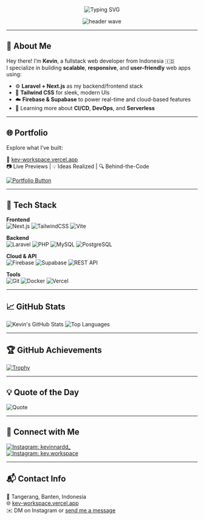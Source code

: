 
<!-- Profile Header -->
<div align="center">
  <img src="https://readme-typing-svg.herokuapp.com?font=Fira+Code&size=22&pause=1000&color=00FFD1&center=true&vCenter=true&width=500&lines=Hi,+I'm+Kevin+Ardiansyah+👋;Laravel+%26+Next.js+Developer;Crafting+Clean+Code+%26+Meaningful+UI" alt="Typing SVG" />
</div>

<p align="center">
  <img src="https://capsule-render.vercel.app/api?type=waving&color=00FFD1&height=100&section=header&animation=fadeIn" alt="header wave" />
</p>



---

## 🚀 About Me

Hey there! I’m **Kevin**, a fullstack web developer from Indonesia 🇮🇩  
I specialize in building **scalable**, **responsive**, and **user-friendly** web apps using:

- ⚙️ **Laravel + Next.js** as my backend/frontend stack  
- 🎨 **Tailwind CSS** for sleek, modern UIs  
- ☁️ **Firebase & Supabase** to power real-time and cloud-based features  
- 🧪 Learning more about **CI/CD**, **DevOps**, and **Serverless**

---

## 🌐 Portfolio

Explore what I’ve built:

🔗 [kev-workspace.vercel.app](https://kev-workspace.vercel.app)  
📷 Live Previews | 💡 Ideas Realized | 🔍 Behind-the-Code

[![Portfolio Button](https://img.shields.io/badge/View%20My%20Website-000000?style=for-the-badge&logo=vercel&logoColor=white)](https://kev-workspace.vercel.app)

---

## 🧰 Tech Stack

**Frontend**  
![Next.js](https://img.shields.io/badge/Next.js-000000?style=for-the-badge&logo=next.js&logoColor=white)
![TailwindCSS](https://img.shields.io/badge/TailwindCSS-38BDF8?style=for-the-badge&logo=tailwindcss&logoColor=white)
![Vite](https://img.shields.io/badge/Vite-646CFF?style=for-the-badge&logo=vite&logoColor=white)

**Backend**  
![Laravel](https://img.shields.io/badge/Laravel-FF2D20?style=for-the-badge&logo=laravel&logoColor=white)
![PHP](https://img.shields.io/badge/PHP-777BB4?style=for-the-badge&logo=php&logoColor=white)
![MySQL](https://img.shields.io/badge/MySQL-005C84?style=for-the-badge&logo=mysql&logoColor=white)
![PostgreSQL](https://img.shields.io/badge/PostgreSQL-336791?style=for-the-badge&logo=postgresql&logoColor=white)

**Cloud & API**  
![Firebase](https://img.shields.io/badge/Firebase-FFCA28?style=for-the-badge&logo=firebase&logoColor=black)
![Supabase](https://img.shields.io/badge/Supabase-3ECF8E?style=for-the-badge&logo=supabase&logoColor=white)
![REST API](https://img.shields.io/badge/REST%20API-4A90E2?style=for-the-badge&logo=swagger&logoColor=white)

**Tools**  
![Git](https://img.shields.io/badge/Git-F05032?style=for-the-badge&logo=git&logoColor=white)
![Docker](https://img.shields.io/badge/Docker-2496ED?style=for-the-badge&logo=docker&logoColor=white)
![Vercel](https://img.shields.io/badge/Vercel-000000?style=for-the-badge&logo=vercel&logoColor=white)

---

## 📈 GitHub Stats

![Kevin's GitHub Stats](https://github-readme-stats.vercel.app/api?username=ouchycode&show_icons=true&theme=radical)
![Top Languages](https://github-readme-stats.vercel.app/api/top-langs/?username=ouchycode&layout=compact&theme=radical)

---

## 🏆 GitHub Achievements

[![Trophy](https://github-profile-trophy.vercel.app/?username=ouchycode&theme=gruvbox)](https://github.com/ryo-ma/github-profile-trophy)

---

## 💡 Quote of the Day

![Quote](https://quotes-github-readme.vercel.app/api?type=horizontal&theme=tokyonight)

---

## 📲 Connect with Me

[![Instagram: kevinnardd_](https://img.shields.io/badge/@kevinnardd_-%23E4405F.svg?style=for-the-badge&logo=instagram&logoColor=white)](https://instagram.com/kevinnardd_)  
[![Instagram: kev.workspace](https://img.shields.io/badge/@kev.workspace-%23E4405F.svg?style=for-the-badge&logo=instagram&logoColor=white)](https://instagram.com/kev.workspace)

---

## 📬 Contact Info

📍 Tangerang, Banten, Indonesia  
🌐 [kev-workspace.vercel.app](https://kev-workspace.vercel.app)  
✉️ DM on Instagram or [send me a message](https://kev-workspace.vercel.app/contact)
